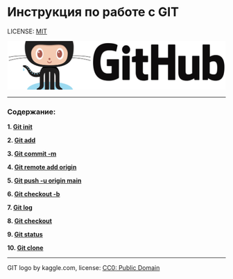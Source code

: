 # Инструкция по работе с GIT

LICENSE: [MIT](license.md)

![Git-log](/img/dataset-cover%20(1).png)


----

### Содержание:

**1. [Git init](init.md)**

**2. [Git add](./add.md)**

**3. [Git commit -m](commit%20-m.md)**

**4. [Git remote add origin](git%20remote%20add%20origin.md)**

**5. [Git push -u origin main](git%20push%20-u%20.md)**

**6. [Git checkout -b ](git%20checkout.md)**

**7. [Git log](git%20log.md)**

**8. [Git checkout](git%20checkout.md)**

**9. [Git status](git%20status.md)**

**10. [Git clone](git%20clone.md)**



----

GIT logo by kaggle.com, license: [CC0: Public Domain](https://www.kaggle.com/datasets/jaimevalero/github-stared-repos-with-photos)

